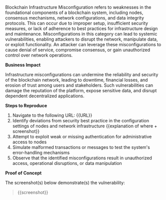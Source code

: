 Blockchain Infrastructure Misconfiguration refers to weaknesses in the foundational components of a blockchain system, including nodes, consensus mechanisms, network configurations, and data integrity protocols. This can occur due to improper setup, insufficient security measures, or lack of adherence to best practices for infrastructure design and maintenance. Misconfigurations in this category can lead to systemic vulnerabilities, enabling attackers to disrupt the network, manipulate data, or exploit functionality. An attacker can leverage these misconfigurations to cause denial of service, compromise consensus, or gain unauthorized control over network operations.

**Business Impact**  

Infrastructure misconfigurations can undermine the reliability and security of the blockchain network, leading to downtime, financial losses, and erosion of trust among users and stakeholders. Such vulnerabilities can damage the reputation of the platform, expose sensitive data, and disrupt dependent decentralized applications.

**Steps to Reproduce**  

1. Navigate to the following URL: {{URL}}
1. Identify deviations from security best practice in the configuration settings of nodes and network infrastructure {{explanation of where + screenshot}}
1. Attempt to exploit weak or missing authentication for administrative access to nodes  
1. Simulate malformed transactions or messages to test the system's error-handling mechanisms  
1. Observe that the identified misconfigurations result in unauthorized access, operational disruptions, or data manipulation

**Proof of Concept**

The screenshot(s) below demonstrate(s) the vulnerability:
>
> {{screenshot}}
